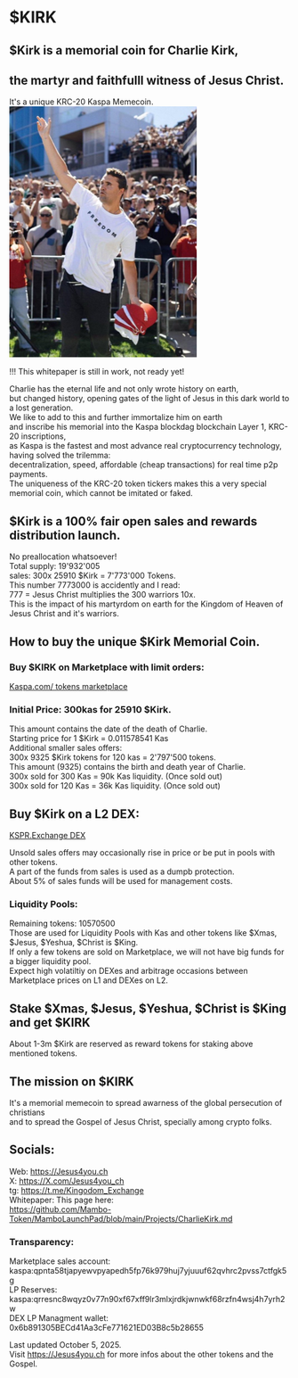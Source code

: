 # $KIRK  
## $Kirk is a memorial coin for Charlie Kirk,  
## the martyr and faithfulll witness of Jesus Christ.  
It's a unique KRC-20 Kaspa Memecoin.  
<img src="https://raw.githubusercontent.com/Mambo-Token/MamboLaunchPad/refs/heads/main/logos/CharlieKirk-Logo.jpg" width="337" height="450">

!!! This whitepaper is still in work, not ready yet!

Charlie has the eternal life and not only wrote history on earth,   
but changed history, opening gates of the light of Jesus in this dark world to a lost generation.  
We like to add to this and further immortalize him on earth   
and inscribe his memorial into the Kaspa blockdag blockchain Layer 1, KRC-20 inscriptions,  
as Kaspa is the fastest and most advance real cryptocurrency technology, having solved the trilemma:   
decentralization, speed, affordable (cheap transactions) for real time p2p payments.  
The uniqueness of the KRC-20 token tickers makes this a very special memorial coin, which cannot be imitated or faked.  

##  $Kirk is a 100% fair open sales and rewards distribution launch.  
No preallocation whatsoever!  
Total supply: 19'932'005  
sales: 300x 25910 $Kirk  = 7'773'000 Tokens.   
This number 7773000 is accidently and I read:  
777 = Jesus Christ multiplies the 300 warriors 10x.  
This is the impact of his martyrdom on earth for the Kingdom of Heaven of Jesus Christ and it's warriors.  

## How to buy the unique $Kirk Memorial Coin.  
### Buy $KIRK on Marketplace with limit orders:  
[Kaspa.com/ tokens marketplace](https://kaspa.com/tokens/marketplace?ref=GUpfDsnN)   

### Initial Price: 300kas for 25910 $Kirk.  
This amount contains the date of the death of Charlie.  
Starting price for 1 $Kirk = 0.011578541 Kas   
Additional smaller sales offers:   
300x 9325 $Kirk tokens for 120 kas = 2'797'500 tokens.  
This amount (9325) contains the birth and death year of Charlie.  
300x sold for 300 Kas = 90k Kas liquidity. (Once sold out)   
300x sold for 120 Kas = 36k Kas liquidity. (Once sold out)   

## Buy $Kirk on a L2 DEX:
[KSPR.Exchange DEX](https://app.kspr.exchange?ref=Jesus)      

Unsold sales offers may occasionally rise in price or be put in pools with other tokens.  
A part of the funds from sales is used as a dumpb protection.  
About 5% of sales funds will be used for management costs.  

### Liquidity Pools: 
Remaining tokens: 10570500   
Those are used for Liquidity Pools with Kas and other tokens like $Xmas, $Jesus, $Yeshua, $Christ is $King.   
If only a few tokens are sold on Marketplace, we will not have big funds for a bigger liquidity pool.  
Expect high volatiltiy on DEXes and arbitrage occasions between Marketplace prices on L1 and DEXes on L2.  
## Stake $Xmas, $Jesus, $Yeshua, $Christ is $King and get $KIRK  
About 1-3m $Kirk are reserved as reward tokens for staking above mentioned tokens.  

## The mission on $KIRK  
It's a memorial memecoin to spread awarness of the global persecution of christians  
and to spread the Gospel of Jesus Christ, specially among crypto folks.   

## Socials:  
Web: https://Jesus4you.ch    
X: https://X.com/Jesus4you_ch  
tg: https://t.me/Kingodom_Exchange  
Whitepaper: This page here:  
https://github.com/Mambo-Token/MamboLaunchPad/blob/main/Projects/CharlieKirk.md   

###  Transparency:
Marketplace sales account:  
kaspa:qpnta58tjapyewvpyapedh5fp76k979huj7yjuuuf62qvhrc2pvss7ctfgk5g   
LP Reserves:  
kaspa:qrresnc8wqyz0v77n90xf67xff9lr3mlxjrdkjwnwkf68rzfn4wsj4h7yrh2w   
DEX LP Managment wallet:  
0x6b891305BECd41Aa3cFe771621ED03B8c5b28655   

Last updated October 5, 2025.  
Visit https://Jesus4you.ch for more infos about the other tokens and the Gospel.  



